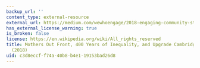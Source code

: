 ```yaml
---
backup_url: ''
content_type: external-resource
external_url: https://medium.com/wewhoengage/2018-engaging-community-student-design-briefs-1d1191594983
has_external_license_warning: true
is_broken: false
license: https://en.wikipedia.org/wiki/All_rights_reserved
title: Mothers Out Front, 400 Years of Inequality, and Upgrade Cambridge design briefs
  (2018)
uid: c3d8eccf-f74a-40b8-b4e1-19153bad26d8
---
```

